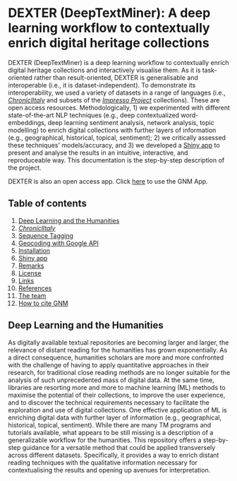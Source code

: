 # DEXTER (DeepTextMiner): A deep learning workflow to contextually enrich digital heritage collections
DEXTER (DeepTextMiner) is a deep learning workflow to contextually enrich digital heritage collections and interactively visualise them. As it is task-oriented rather than result-oriented, DEXTER is generalisable and interoperable (i.e., it is dataset-independent). To demonstrate its interoperability, we used a variety of datasets in a range of languages (i.e., [*ChroniclItaly*](https://public.yoda.uu.nl/i-lab/UU01/T4YMOW.html) and subsets of the [*Impresso Project*](https://impresso-project.ch/app/newspapers/) collections). These are open access resources. Methodologically, 1) we experimented with different state-of-the-art NLP techniques (e.g., deep contextualized word-embeddings, deep learning sentiment analysis, network analysis, topic modelling) to enrich digital collections with further layers of information (e.g., geographical, historical, topical, sentiment); 2) we critically assessed these techniques' models/accuracy, and 3) we developed a [Shiny app](https://shiny.rstudio.com/) to present and analyse the results in an intuitive, interactive, and reproduceable way. This documentation is the step-by-step description of the project.

DEXTER is also an open access app. Click [here](https://utrecht-university.shinyapps.io/GeoNewsMiner/) to use the GNM App.

## Table of contents

1. [Deep Learning and the Humanities](#deep-learning-and-the-humanities)
2. [*ChroniclItaly*](#chroniclitaly)
3. [Sequence Tagging](#sequence-tagging)
4. [Geocoding with Google API](#geocoding-with-google-api)
5. [Installation](#installation)
6. [Shiny app](#shiny-app)
7. [Remarks](#remarks)
8. [License](#license)
9. [Links](#links)
10. [References](#references)
11. [The team](#the-team)
12. [How to cite GNM](#how-to-cite-gnm)

## Deep Learning and the Humanities
As digitally available textual repositories are becoming larger and larger, the relevance of distant reading for the humanities has grown exponentially. As a direct consequence, humanities scholars are more and more confronted with the challenge of having to apply quantitative approaches in their research, for traditional close reading methods are no longer suitable for the analysis of such unprecedented mass of digital data. At the same time, libraries are resorting more and more to machine learning (ML) methods to maximise the potential of their collections, to improve the user experience, and to discover the technical requirements necessary to facilitate the exploration and use of digital collections. One effective application of ML is enriching digital data with further layer of information (e.g., geographical, historical, topical, sentiment). While there are many TM programs and tutorials available, what appears to be still missing is a description of a generalizable workflow for the humanities. This repository offers a step-by-step guidance for a versatile method that could be applied transversely across different datasets. Specifically, it provides a way to enrich distant reading techniques with the qualitative information necessary for contextualising the results and opening up avenues for interpretation. 
 
